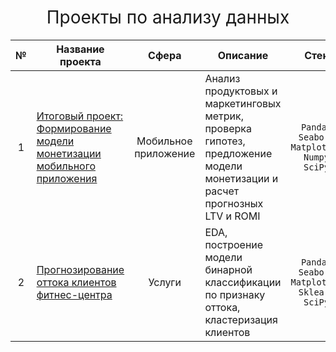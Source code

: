 <h1 style="font-weight:normal" align="center">
  &nbsp;Проекты по анализу данных&nbsp;
</h1>

|№|Название проекта|Сфера|Описание|Стек|
|:-----:|-----|:-----:|-----|:-----:|
|1|[Итоговый проект: Формирование модели монетизации мобильного приложения](https://github.com/pyrrow0w/Yandex_practicum/tree/main/Monetization%20model)|Мобильное приложение|Анализ продуктовых и маркетинговых метрик, проверка гипотез, предложение модели монетизации и расчет прогнозных LTV и ROMI |`Pandas` `Seaborn` `Matplotlib` `Numpy` `SciPy`|
|2|[Прогнозирование оттока клиентов фитнес-центра](https://github.com/pyrrow0w/Yandex_practicum/tree/main/Machine%20learning)|Услуги|EDA, построение модели бинарной классификации по признаку оттока, кластеризация клиентов|`Pandas` `Seaborn` `Matplotlib` `Sklearn` `SciPy`|

